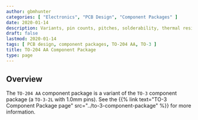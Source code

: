 ```yaml
---
author: gbmhunter
categories: [ "Electronics", "PCB Design", "Component Packages" ]
date: 2020-01-14
description: Variants, pin counts, pitches, solderability, thermal resistances, dimensions, land patterns, 3D models and more info for the TO-204 AA component package.
draft: false
lastmod: 2020-01-14
tags: [ PCB design, component packages, TO-204 AA, TO-3 ]
title: TO-204 AA Component Package
type: page
---
```


## Overview

The `TO-204 AA` component package is a variant of the `TO-3` component package (a `TO-3-2L` with 1.0mm pins). See the {{% link text="TO-3 Component Package page" src="../to-3-component-package" %}} for more information.